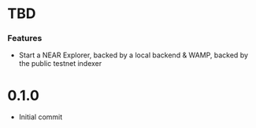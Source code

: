 # TBD
### Features
* Start a NEAR Explorer, backed by a local backend & WAMP, backed by the public testnet indexer

# 0.1.0
* Initial commit
